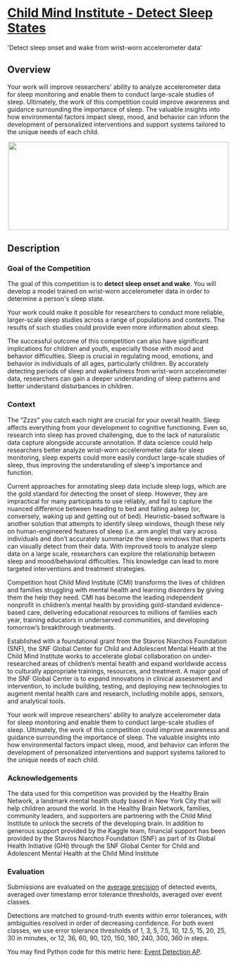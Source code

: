 # [Child Mind Institute - Detect Sleep States](https://www.kaggle.com/c/child-mind-institute-detect-sleep-states)
'Detect sleep onset and wake from wrist-worn accelerometer data'

## Overview
Your work will improve researchers' ability to analyze accelerometer data for sleep monitoring and enable them to conduct large-scale studies of sleep. Ultimately, the work of this competition could improve awareness and guidance surrounding the importance of sleep. The valuable insights into how environmental factors impact sleep, mood, and behavior can inform the development of personalized interventions and support systems tailored to the unique needs of each child.
<p align="center">
<img src = 'https://github.com/SehyunPark/Competitions/assets/28240330/69d33cf2-9ac1-4c62-9d42-8dd097da4860' width="500" height="200" align="center">
</p>

## Description
### Goal of the Competition
The goal of this competition is to <b>detect sleep onset and wake</b>. You will develop a model trained on wrist-worn accelerometer data in order to determine a person's sleep state.

Your work could make it possible for researchers to conduct more reliable, larger-scale sleep studies across a range of populations and contexts. The results of such studies could provide even more information about sleep.

The successful outcome of this competition can also have significant implications for children and youth, especially those with mood and behavior difficulties. Sleep is crucial in regulating mood, emotions, and behavior in individuals of all ages, particularly children. By accurately detecting periods of sleep and wakefulness from wrist-worn accelerometer data, researchers can gain a deeper understanding of sleep patterns and better understand disturbances in children.

### Context
The “Zzzs” you catch each night are crucial for your overall health. Sleep affects everything from your development to cognitive functioning. Even so, research into sleep has proved challenging, due to the lack of naturalistic data capture alongside accurate annotation. If data science could help researchers better analyze wrist-worn accelerometer data for sleep monitoring, sleep experts could more easily conduct large-scale studies of sleep, thus improving the understanding of sleep's importance and function.

Current approaches for annotating sleep data include sleep logs, which are the gold standard for detecting the onset of sleep. However, they are impractical for many participants to use reliably, and fail to capture the nuanced difference between heading to bed and falling asleep (or, conversely, waking up and getting out of bed). Heuristic-based software is another solution that attempts to identify sleep windows, though these rely on human-engineered features of sleep (i.e. arm angle) that vary across individuals and don’t accurately summarize the sleep windows that experts can visually detect from their data. With improved tools to analyze sleep data on a large scale, researchers can explore the relationship between sleep and mood/behavioral difficulties. This knowledge can lead to more targeted interventions and treatment strategies.

Competition host Child Mind Institute (CMI) transforms the lives of children and families struggling with mental health and learning disorders by giving them the help they need. CMI has become the leading independent nonprofit in children’s mental health by providing gold-standard evidence-based care, delivering educational resources to millions of families each year, training educators in underserved communities, and developing tomorrow’s breakthrough treatments.

Established with a foundational grant from the Stavros Niarchos Foundation (SNF), the SNF Global Center for Child and Adolescent Mental Health at the Child Mind Institute works to accelerate global collaboration on under-researched areas of children’s mental health and expand worldwide access to culturally appropriate trainings, resources, and treatment. A major goal of the SNF Global Center is to expand innovations in clinical assessment and intervention, to include building, testing, and deploying new technologies to augment mental health care and research, including mobile apps, sensors, and analytical tools.

Your work will improve researchers' ability to analyze accelerometer data for sleep monitoring and enable them to conduct large-scale studies of sleep. Ultimately, the work of this competition could improve awareness and guidance surrounding the importance of sleep. The valuable insights into how environmental factors impact sleep, mood, and behavior can inform the development of personalized interventions and support systems tailored to the unique needs of each child.

### Acknowledgements
The data used for this competition was provided by the Healthy Brain Network, a landmark mental health study based in New York City that will help children around the world. In the Healthy Brain Network, families, community leaders, and supporters are partnering with the Child Mind Institute to unlock the secrets of the developing brain. In addition to generous support provided by the Kaggle team, financial support has been provided by the Stavros Niarchos Foundation (SNF) as part of its Global Health Initiative (GHI) through the SNF Global Center for Child and Adolescent Mental Health at the Child Mind Institute

### Evaluation

Submissions are evaluated on the [average precision](https://scikit-learn.org/stable/modules/generated/sklearn.metrics.average_precision_score.html) of detected events, averaged over timestamp error tolerance thresholds, averaged over event classes.

Detections are matched to ground-truth events within error tolerances, with ambiguities resolved in order of decreasing confidence. For both event classes, we use error tolerance thresholds of 1, 3, 5, 7.5, 10, 12.5, 15, 20, 25, 30 in minutes, or 12, 36, 60, 90, 120, 150, 180, 240, 300, 360 in steps.

You may find Python code for this metric here: [Event Detection AP](https://www.kaggle.com/code/metric/event-detection-ap/notebook).


















